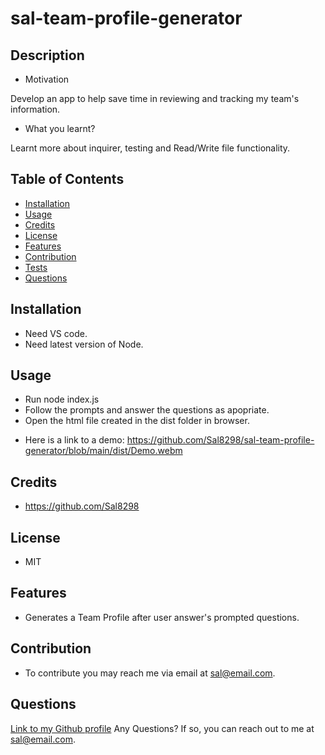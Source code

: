 # sal-team-profile-generator
## Description
  - Motivation

  Develop an app to help save time in reviewing and tracking my team's information.
  
  - What you learnt?

  Learnt more about inquirer, testing and Read/Write file functionality.

  ## Table of Contents
  - [Installation](#Installation)
  - [Usage](#Usage)
  - [Credits](#Credits)
  - [License](#License)
  - [Features](#Features)
  - [Contribution](#Contribution)
  - [Tests](#Tests)
  - [Questions](#Questions)

  ## Installation
  * Need VS code.
  * Need latest version of Node.


  ## Usage
  * Run node index.js
  * Follow the prompts and answer the questions as apopriate.
  * Open the  html file created in the dist folder in browser.
  
  - Here is a link to a demo: https://github.com/Sal8298/sal-team-profile-generator/blob/main/dist/Demo.webm


  ## Credits
  * https://github.com/Sal8298

  ## License
  * MIT

  ## Features
  * Generates a Team Profile after user answer's prompted questions.

  ## Contribution
  
  * To contribute you may reach me via email at sal@email.com.

  ## Questions
  [Link to my Github profile](https://github.com/Sal8298)
  Any Questions? If so, you can reach out to me at sal@email.com.

